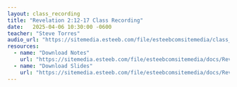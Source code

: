 ```yaml
---
layout: class_recording
title: "Revelation 2:12-17 Class Recording"
date:   2025-04-06 10:30:00 -0600
teacher: "Steve Torres"
audio_url: "https://sitemedia.esteeb.com/file/esteebcomsitemedia/class_recordings/Revelation-2_12-17.mp3"
resources:
  - name: "Download Notes"
    url: "https://sitemedia.esteeb.com/file/esteebcomsitemedia/docs/Revelation/Antinomianism-and-the-Letter-to-Pergamum.pdf"
  - name: "Download Slides"
    url: "https://sitemedia.esteeb.com/file/esteebcomsitemedia/docs/Revelation/Antinomianism-and-the-Letter-to-Pergamum-Slides.pdf"
---
```


